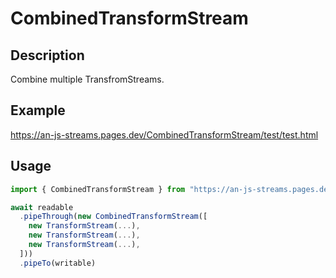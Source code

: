 # CombinedTransformStream

## Description
Combine multiple TransfromStreams.

## Example
https://an-js-streams.pages.dev/CombinedTransformStream/test/test.html

## Usage
```ts
import { CombinedTransformStream } from "https://an-js-streams.pages.dev/mod.js" // or .ts

await readable
  .pipeThrough(new CombinedTransformStream([
    new TransformStream(...),
    new TransformStream(...),
    new TransformStream(...),
  ]))
  .pipeTo(writable)
```